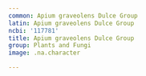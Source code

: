 ```yaml
---
common: Apium graveolens Dulce Group
latin: Apium graveolens Dulce Group
ncbi: '117781'
title: Apium graveolens Dulce Group
group: Plants and Fungi
image: .na.character

---
```

